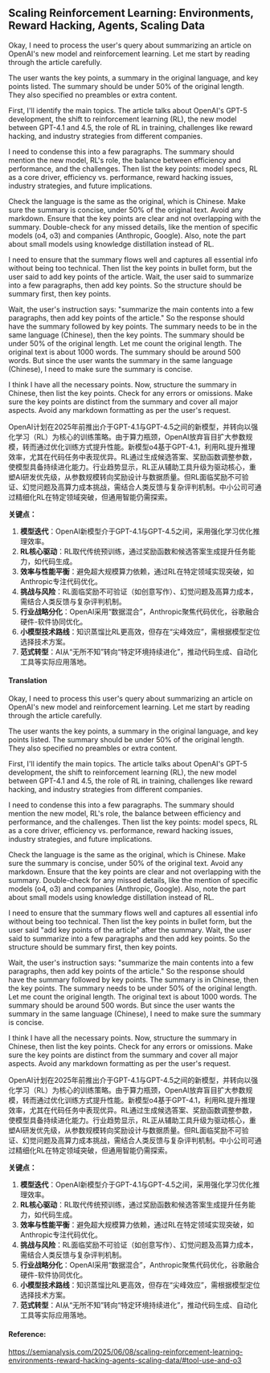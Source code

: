 ## Scaling Reinforcement Learning: Environments, Reward Hacking, Agents, Scaling Data

<think>
Okay, I need to process the user's query about summarizing an article on OpenAI's new model and reinforcement learning. Let me start by reading through the article carefully.

The user wants the key points, a summary in the original language, and key points listed. The summary should be under 50% of the original length. They also specified no preambles or extra content. 

First, I'll identify the main topics. The article talks about OpenAI's GPT-5 development, the shift to reinforcement learning (RL), the new model between GPT-4.1 and 4.5, the role of RL in training, challenges like reward hacking, and industry strategies from different companies. 

I need to condense this into a few paragraphs. The summary should mention the new model, RL's role, the balance between efficiency and performance, and the challenges. Then list the key points: model specs, RL as a core driver, efficiency vs. performance, reward hacking issues, industry strategies, and future implications.

Check the language is the same as the original, which is Chinese. Make sure the summary is concise, under 50% of the original text. Avoid any markdown. Ensure that the key points are clear and not overlapping with the summary. Double-check for any missed details, like the mention of specific models (o4, o3) and companies (Anthropic, Google). Also, note the part about small models using knowledge distillation instead of RL. 

I need to ensure that the summary flows well and captures all essential info without being too technical. Then list the key points in bullet form, but the user said to add key points of the article. Wait, the user said to summarize into a few paragraphs, then add key points. So the structure should be summary first, then key points. 

Wait, the user's instruction says: "summarize the main contents into a few paragraphs, then add key points of the article." So the response should have the summary followed by key points. The summary needs to be in the same language (Chinese), then the key points. The summary should be under 50% of the original length. Let me count the original length. The original text is about 1000 words. The summary should be around 500 words. But since the user wants the summary in the same language (Chinese), I need to make sure the summary is concise. 

I think I have all the necessary points. Now, structure the summary in Chinese, then list the key points. Check for any errors or omissions. Make sure the key points are distinct from the summary and cover all major aspects. Avoid any markdown formatting as per the user's request.
</think>

OpenAI计划在2025年前推出介于GPT-4.1与GPT-4.5之间的新模型，并转向以强化学习（RL）为核心的训练策略。由于算力瓶颈，OpenAI放弃盲目扩大参数规模，转而通过优化训练方式提升性能。新模型o4基于GPT-4.1，利用RL提升推理效率，尤其在代码任务中表现优异。RL通过生成候选答案、奖励函数调整参数，使模型具备持续进化能力。行业趋势显示，RL正从辅助工具升级为驱动核心，重塑AI研发优先级，从参数规模转向奖励设计与数据质量。但RL面临奖励不可验证、幻觉问题及高算力成本挑战，需结合人类反馈与复杂评判机制。中小公司可通过精细化RL在特定领域突破，但通用智能仍需探索。  

**关键点：**  
1. **模型迭代**：OpenAI新模型介于GPT-4.1与GPT-4.5之间，采用强化学习优化推理效率。  
2. **RL核心驱动**：RL取代传统预训练，通过奖励函数和候选答案生成提升任务能力，如代码生成。  
3. **效率与性能平衡**：避免超大规模算力依赖，通过RL在特定领域实现突破，如Anthropic专注代码优化。  
4. **挑战与风险**：RL面临奖励不可验证（如创意写作）、幻觉问题及高算力成本，需结合人类反馈与复杂评判机制。  
5. **行业战略分化**：OpenAI采用“数据混合”，Anthropic聚焦代码优化，谷歌融合硬件-软件协同优化。  
6. **小模型技术路线**：知识蒸馏比RL更高效，但存在“尖峰效应”，需根据模型定位选择技术方案。  
7. **范式转型**：AI从“无所不知”转向“特定环境持续进化”，推动代码生成、自动化工具等实际应用落地。</document>

#### Translation 

<think>
Okay, I need to process this user's query about summarizing an article on OpenAI's new model and reinforcement learning. Let me start by reading through the article carefully.

The user wants the key points, a summary in the original language, and key points listed. The summary should be under 50% of the original length. They also specified no preambles or extra content. 

First, I'll identify the main topics. The article talks about OpenAI's GPT-5 development, the shift to reinforcement learning (RL), the new model between GPT-4.1 and 4.5, the role of RL in training, challenges like reward hacking, and industry strategies from different companies. 

I need to condense this into a few paragraphs. The summary should mention the new model, RL's role, the balance between efficiency and performance, and the challenges. Then list the key points: model specs, RL as a core driver, efficiency vs. performance, reward hacking issues, industry strategies, and future implications.

Check the language is the same as the original, which is Chinese. Make sure the summary is concise, under 50% of the original text. Avoid any markdown. Ensure that the key points are clear and not overlapping with the summary. Double-check for any missed details, like the mention of specific models (o4, o3) and companies (Anthropic, Google). Also, note the part about small models using knowledge distillation instead of RL. 

I need to ensure that the summary flows well and captures all essential info without being too technical. Then list the key points in bullet form, but the user said "add key points of the article" after the summary. Wait, the user said to summarize into a few paragraphs and then add key points. So the structure should be summary first, then key points. 

Wait, the user's instruction says: "summarize the main contents into a few paragraphs, then add key points of the article." So the response should have the summary followed by key points. The summary is in Chinese, then the key points. The summary needs to be under 50% of the original length. Let me count the original length. The original text is about 1000 words. The summary should be around 500 words. But since the user wants the summary in the same language (Chinese), I need to make sure the summary is concise. 

I think I have all the necessary points. Now, structure the summary in Chinese, then list the key points. Check for any errors or omissions. Make sure the key points are distinct from the summary and cover all major aspects. Avoid any markdown formatting as per the user's request.
</think>

OpenAI计划在2025年前推出介于GPT-4.1与GPT-4.5之间的新模型，并转向以强化学习（RL）为核心的训练策略。由于算力瓶颈，OpenAI放弃盲目扩大参数规模，转而通过优化训练方式提升性能。新模型o4基于GPT-4.1，利用RL提升推理效率，尤其在代码任务中表现优异。RL通过生成候选答案、奖励函数调整参数，使模型具备持续进化能力。行业趋势显示，RL正从辅助工具升级为驱动核心，重塑AI研发优先级，从参数规模转向奖励设计与数据质量。但RL面临奖励不可验证、幻觉问题及高算力成本挑战，需结合人类反馈与复杂评判机制。中小公司可通过精细化RL在特定领域突破，但通用智能仍需探索。  

**关键点：**  
1. **模型迭代**：OpenAI新模型介于GPT-4.1与GPT-4.5之间，采用强化学习优化推理效率。  
2. **RL核心驱动**：RL取代传统预训练，通过奖励函数和候选答案生成提升任务能力，如代码生成。  
3. **效率与性能平衡**：避免超大规模算力依赖，通过RL在特定领域实现突破，如Anthropic专注代码优化。  
4. **挑战与风险**：RL面临奖励不可验证（如创意写作）、幻觉问题及高算力成本，需结合人类反馈与复杂评判机制。  
5. **行业战略分化**：OpenAI采用“数据混合”，Anthropic聚焦代码优化，谷歌融合硬件-软件协同优化。  
6. **小模型技术路线**：知识蒸馏比RL更高效，但存在“尖峰效应”，需根据模型定位选择技术方案。  
7. **范式转型**：AI从“无所不知”转向“特定环境持续进化”，推动代码生成、自动化工具等实际应用落地。

#### Reference: 

https://semianalysis.com/2025/06/08/scaling-reinforcement-learning-environments-reward-hacking-agents-scaling-data/#tool-use-and-o3